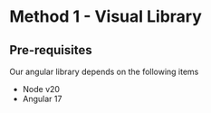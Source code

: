 # Method 1 - Visual Library

## Pre-requisites

Our angular library depends on the following items

* Node v20
* Angular 17
